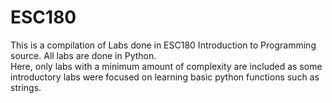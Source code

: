 # ESC180

This is a compilation of Labs done in ESC180 Introduction to Programming source. All labs are done in Python.  
Here, only labs with a minimum amount of complexity are included as some introductory labs were focused on learning basic python functions such as strings. 
